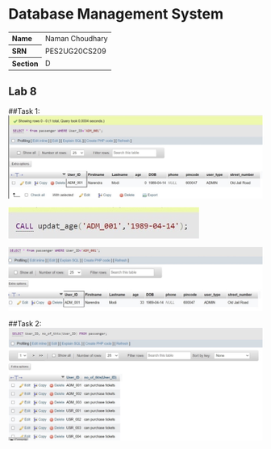 # Database Management System

<table style="width:100%">
  <tr>
    <th align="left">Name</th>
    <td>Naman Choudhary</td>
  </tr>
  <tr>
    <th align="left">SRN</th>
    <td>PES2UG20CS209</td>
  </tr>
  <tr>
    <th align="left">Section</th>
    <td>D</td>
  </tr>
</table>

## Lab 8
##Task 1:
![](./SS/img1.jpg)

![](./SS/img2.jpg)

![](./SS/img3.jpg)

##Task 2:
![](./SS/img4.jpg)

